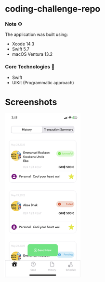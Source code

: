 # coding-challenge-repo

### Note ⚙️
The application was built using: 
* Xcode 14.3
* Swift 5.7
* macOS Ventura 13.2

### Core Technologies 📲
* Swift
* UIKit (Programmatic approach)

# Screenshots
<img align='left' src="hubtel-coding-challenge-repo/Assets.xcassets/screenshot.imageset/screenshot.png"  width="250">
